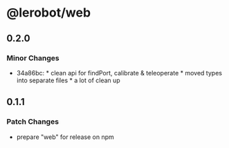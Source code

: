 # @lerobot/web

## 0.2.0

### Minor Changes

- 34a86bc: \* clean api for findPort, calibrate \& teleoperate \* moved types into separate files \* a lot of clean up

## 0.1.1

### Patch Changes

- prepare "web" for release on npm
